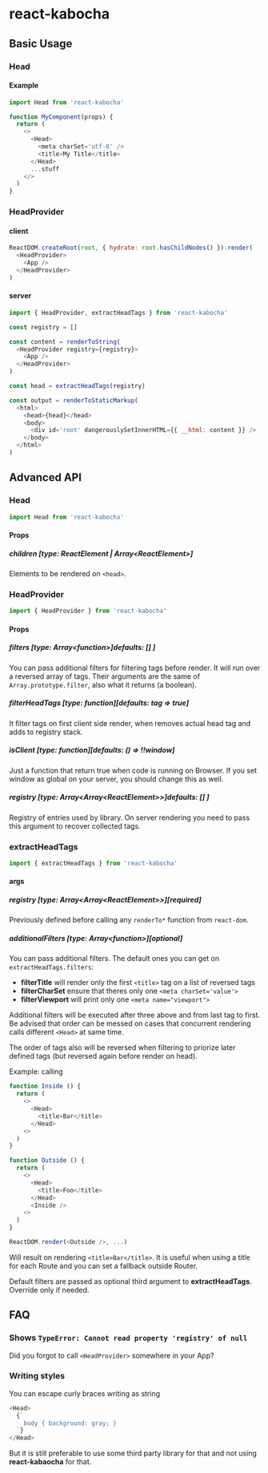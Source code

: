 # react-kabocha

## Basic Usage

### Head

#### Example

```js
import Head from 'react-kabocha'

function MyComponent(props) {
  return (
    <>
      <Head>
        <meta charSet='utf-8' />
        <title>My Title</title>
      </Head>
      ...stuff
    </>
  )
}
```

### HeadProvider

#### client

```js
ReactDOM.createRoot(root, { hydrate: root.hasChildNodes() }).render(
  <HeadProvider>
    <App />
  </HeadProvider>
)
```

#### server

```js
import { HeadProvider, extractHeadTags } from 'react-kabocha'

const registry = []

const content = renderToString(
  <HeadProvider registry={registry}>
    <App />
  </HeadProvider>
)

const head = extractHeadTags(registry)

const output = renderToStaticMarkup(
  <html>
    <head>{head}</head>
    <body>
      <div id='root' dangerouslySetInnerHTML={{ __html: content }} />
    </body>
  </html>
)
```

## Advanced API

### Head

```js
import Head from 'react-kabocha'
```

#### Props

##### children [type: ReactElement | Array&lt;ReactElement&gt;]

Elements to be rendered on `<head>`.

### HeadProvider

```js
import { HeadProvider } from 'react-kabocha'
```

#### Props

##### filters [type: Array&lt;function&gt;]defaults: [] ]

You can pass additional filters for filtering tags before render. It will run over a reversed array of tags. Their arguments are the same of `Array.prototype.filter`, also what it returns (a boolean).

##### filterHeadTags [type: function][defaults: tag => true]

It filter tags on first client side render, when removes actual head tag and adds to registry stack.

##### isClient [type: function][defaults: () => !!window]

Just a function that return true when code is running on Browser. If you set window as global on your server, you should change this as well.

##### registry [type: Array&lt;Array&lt;ReactElement&gt;&gt;]defaults: [] ]

Registry of entries used by library. On server rendering you need to pass this argument to recover collected tags.

### extractHeadTags

```js
import { extractHeadTags } from 'react-kabocha'
```

#### args

##### registry [type: Array&lt;Array&lt;ReactElement&gt;&gt;][required]

Previously defined before calling any `renderTo*` function from `react-dom`.

##### additionalFilters [type: Array&lt;function&gt;][optional]

You can pass additional filters. The default ones you can get on `extractHeadTags.filters`:

- **filterTitle** will render only the first `<title>` tag on a list of reversed tags
- **filterCharSet** ensure that theres only one `<meta charSet='value'>`
- **filterViewport** will print only one `<meta name="viewport">`

Additional filters will be executed after three above and from last tag to first. Be advised that order can be messed on cases that concurrent rendering calls different `<Head>` at same time.

The order of tags also will be reversed when filtering to priorize later defined tags (but reversed again before render on head).

Example: calling

```js
function Inside () {
  return (
    <>
      <Head>
        <title>Bar</title>
      </Head>
    <>
  )
}

function Outside () {
  return (
    <>
      <Head>
        <title>Foo</title>
      </Head>
      <Inside />
    <>
  )
}

ReactDOM.render(<Outside />, ...)
```

Will result on rendering `<title>Bar</title>`. It is useful when using a title for each Route and you can set a fallback outside Router.

Default filters are passed as optional third argument to **extractHeadTags**. Override only if needed.

## FAQ

### Shows `TypeError: Cannot read property 'registry' of null`

Did you forgot to call `<HeadProvider>` somewhere in your App?

### Writing styles

You can escape curly braces writing as string

```js
<Head>
  {`
    body { background: gray; }
  `}
</Head>
```

But it is still preferable to use some third party library for that and not using **react-kabaocha** for that.
